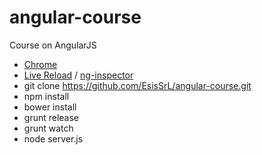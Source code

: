 # angular-course
Course on AngularJS

* [Chrome](https://www.google.it/chrome/browser/desktop/)
* [Live Reload](https://chrome.google.com/webstore/detail/livereload/jnihajbhpnppcggbcgedagnkighmdlei) / [ng-inspector](https://chrome.google.com/webstore/detail/ng-inspector-for-angularj/aadgmnobpdmgmigaicncghmmoeflnamj)
* git clone https://github.com/EsisSrL/angular-course.git
* npm install
* bower install
* grunt release
* grunt watch
* node server.js


